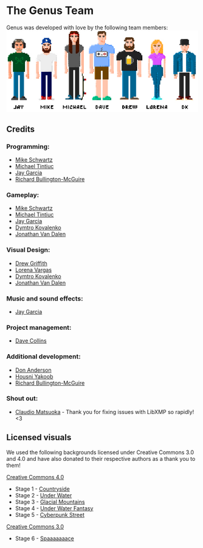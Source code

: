 # The Genus Team
Genus was developed with love by the following team members:
![the-team.jpg](./readme-images/the-team.jpg)


## Credits

### Programming:
- [Mike Schwartz](https://github.com/mschwartz)
- [Michael Tintiuc](https://github.com/michaeltintiuc) 
- [Jay Garcia](https://github.com/jaygarcia) 
- [Richard Bullington-McGuire](https://github.com/obscurerichard) 
 
### Gameplay:
- [Mike Schwartz](https://github.com/mschwartz)
- [Michael Tintiuc](https://github.com/michaeltintiuc)
- [Jay Garcia](https://github.com/jaygarcia)
- [Dymtro Kovalenko](https://dribbble.com/tasteofdalife)
- [Jonathan Van Dalen](https://dribbble.com/tasteofdalife)

### Visual Design:
- [Drew Griffith](https://dribbble.com/DrewGriffith)
- [Lorena Vargas](https://dribbble.com/olorenav)
- [Dymtro Kovalenko](https://dribbble.com/tasteofdalife)
- [Jonathan Van Dalen](https://dribbble.com/tasteofdalife)

### Music and sound effects:
- [Jay Garcia](https://github.com/jaygarcia)

### Project management:
- [Dave Collins](https://github.com/davecollins)

### Additional development:
- [Don Anderson](https://github.com/dranderson)
- [Housni Yakoob](https://github.com/housni)
- [Richard Bullington-McGuire](https://github.com/obscurerichard)

### Shout out:
- [Claudio Matsuoka](https://github.com/cmatsuoka) - Thank you for fixing issues with LibXMP so rapidly! <3 

## Licensed visuals
We used the following backgrounds licensed under Creative Commons 3.0 and 4.0 and have also donated to their respective authors as a thank you to them!

[Creative Commons 4.0](https://creativecommons.org/licenses/by/4.0/)
- Stage 1 - [Countryside](http://pixelgameart.org/web/portfolio/country-side-platfformer/)
- Stage 2 - [Under Water](http://pixelgameart.org/web/portfolio/underwater-diving)
- Stage 3 - [Glacial Mountains](https://vnitti.itch.io/glacial-mountains-parallax-background)
- Stage 4 - [Under Water Fantasy](http://pixelgameart.org/web/portfolio/underwater-fantasy-pixel-art-environment/)
- Stage 5 - [Cyberpunk Street](http://pixelgameart.org/web/portfolio/cyberpunk-street-environment/)

[Creative Commons 3.0](https://creativecommons.org/licenses/by/3.0/)
- Stage 6 - [Spaaaaaaace](https://opengameart.org/content/spaaaaaaace-scene)
